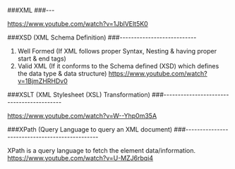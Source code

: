 ###XML
###---

https://www.youtube.com/watch?v=1JblVElt5K0


###XSD (XML Schema Definition)
###---------------------------
1. Well Formed (If XML follows proper Syntax, Nesting & having proper start & end tags)
2. Valid XML (If it conforms to the Schema defined (XSD) which defines the data type & data structure)
https://www.youtube.com/watch?v=1BjmZHRHDv0


###XSLT (XML Stylesheet (XSL) Transformation)
###------------------------------------------

https://www.youtube.com/watch?v=W--Yhp0m35A


###XPath (Query Language to query an XML document)
###-----------------------------------------------

XPath is a query language to fetch the element data/information.
https://www.youtube.com/watch?v=U-MZJ6rbqi4
